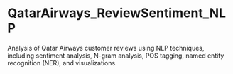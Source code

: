 # QatarAirways_ReviewSentiment_NLP
Analysis of Qatar Airways customer reviews using NLP techniques, including sentiment analysis, N-gram analysis, POS tagging, named entity recognition (NER), and visualizations.
